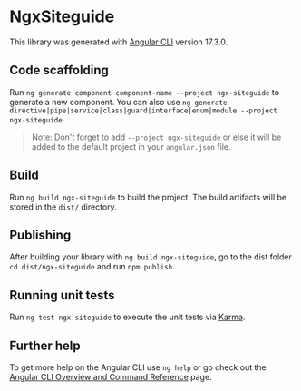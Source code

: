 # NgxSiteguide

This library was generated with [Angular CLI](https://github.com/angular/angular-cli) version 17.3.0.

## Code scaffolding

Run `ng generate component component-name --project ngx-siteguide` to generate a new component. You can also use `ng generate directive|pipe|service|class|guard|interface|enum|module --project ngx-siteguide`.
> Note: Don't forget to add `--project ngx-siteguide` or else it will be added to the default project in your `angular.json` file. 

## Build

Run `ng build ngx-siteguide` to build the project. The build artifacts will be stored in the `dist/` directory.

## Publishing

After building your library with `ng build ngx-siteguide`, go to the dist folder `cd dist/ngx-siteguide` and run `npm publish`.

## Running unit tests

Run `ng test ngx-siteguide` to execute the unit tests via [Karma](https://karma-runner.github.io).

## Further help

To get more help on the Angular CLI use `ng help` or go check out the [Angular CLI Overview and Command Reference](https://angular.io/cli) page.
